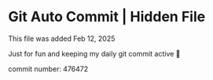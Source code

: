 # Git Auto Commit | Hidden File

This file was added Feb 12, 2025

Just for fun and keeping my daily git commit active 🤪

commit number: 476472
